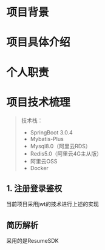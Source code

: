 # 项目背景

# 项目具体介绍

# 个人职责

# 项目技术梳理
> 技术栈：
> - SpringBoot 3.0.4
> - Mybatis-Plus
> - Mysql8.0（阿里云RDS）
> - Redis5.0（阿里云4G主从版）
> - 阿里云OSS
> - Docker
## 1. 注册登录鉴权 
当前项目采用jwt的技术进行上述的实现



## 简历解析
采用的是ResumeSDK

